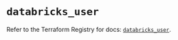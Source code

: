 # `databricks_user`

Refer to the Terraform Registry for docs: [`databricks_user`](https://registry.terraform.io/providers/databricks/databricks/1.69.0/docs/resources/user).
